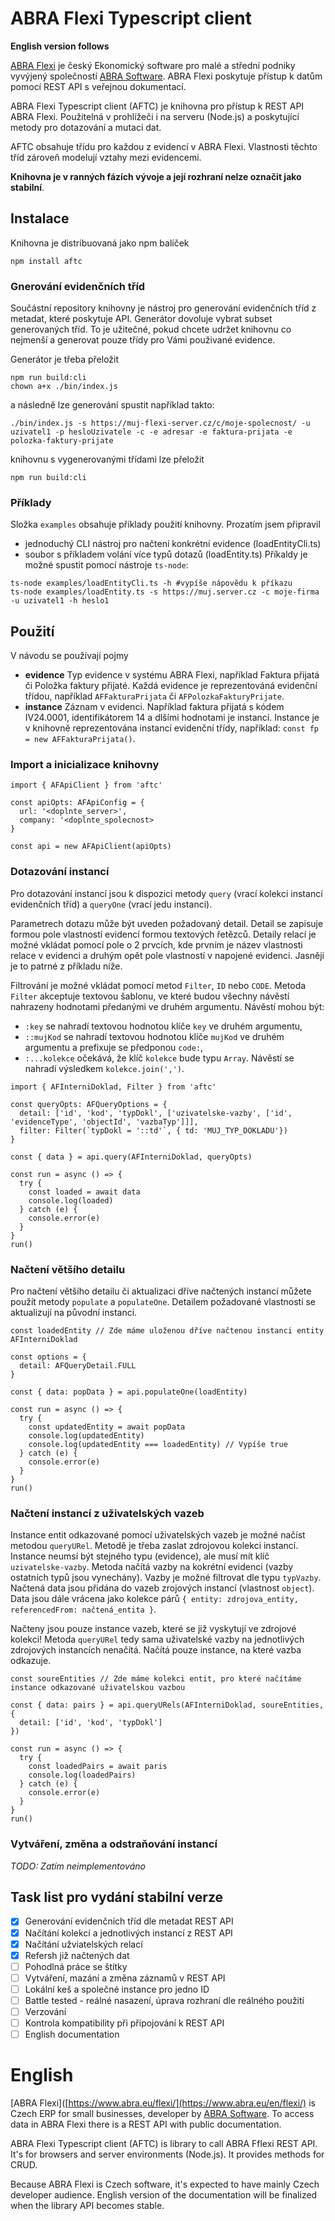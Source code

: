 # ABRA Flexi Typescript client
**English version follows**

[ABRA Flexi](https://www.abra.eu/flexi/) je český Ekonomický software pro malé a střední podniky vyvýjený společností [ABRA Software](https://www.abra.eu). ABRA Flexi poskytuje přístup k datům pomocí REST API s veřejnou dokumentací. 

ABRA Flexi Typescript client (AFTC) je knihovna pro přístup k REST API ABRA Flexi. Použitelná v prohlížeči i na serveru (Node.js) a poskytující metody pro dotazování a mutaci dat. 

AFTC obsahuje třídu pro každou z evidencí v ABRA Flexi. Vlastnosti těchto tříd zároveň modelují vztahy mezi evidencemi.

**Knihovna je v ranných fázích vývoje a její rozhraní nelze označit jako stabilní**.

## Instalace

Knihovna je distribuovaná jako npm balíček
```
npm install aftc
```

### Gnerování evidenčních tříd

Součástní repository knihovny je nástroj pro generování evidenčních tříd z metadat, které poskytuje API. Generátor dovoluje vybrat subset generovaných tříd. To je užitečné, pokud chcete udržet knihovnu co nejmenší a generovat pouze třídy pro Vámi použivané evidence.

Generátor je třeba přeložit
```
npm run build:cli
chown a+x ./bin/index.js
```

a následně lze generování spustit například takto:
```
./bin/index.js -s https://muj-flexi-server.cz/c/moje-spolecnost/ -u uzivatel1 -p hesloUzivatele -c -e adresar -e faktura-prijata -e polozka-faktury-prijate
```

knihovnu s vygenerovanými třídami lze přeložit
```
npm run build:cli
```

### Příklady

Složka `examples` obsahuje příklady použití knihovny. Prozatím jsem připravil 
- jednoduchý CLI nástroj pro načtení konkrétní evidence (loadEntityCli.ts)
- soubor s příkladem volání více typů dotazů (loadEntity.ts)
Příkaldy je možné spustit pomocí nástroje `ts-node`:
```
ts-node examples/loadEntityCli.ts -h #vypíše nápovědu k příkazu
ts-node examples/loadEntity.ts -s https://muj.server.cz -c moje-firma -u uzivatel1 -h heslo1
```

## Použití

V návodu se používají pojmy
- **evidence** Typ evidence v systému ABRA Flexi, například Faktura přijatá či Položka faktury přijaté. Každá evidence je reprezentováná evidenční třídou, například `AFFakturaPrijata` či `AFPolozkaFakturyPrijate`.
- **instance** Záznam v evidenci. Například faktura přijatá s kódem IV24.0001, identifikátorem 14 a dlšími hodnotami je instancí. Instance je v knihovně reprezentována instancí evidenční třídy, například: `const fp = new AFFakturaPrijata()`.

### Import a inicializace knihovny

```
import { AFApiClient } from 'aftc'

const apiOpts: AFApiConfig = {
  url: '<doplnte_server>',
  company: '<doplnte_spolecnost>
}

const api = new AFApiClient(apiOpts)
```

### Dotazování instancí

Pro dotazování instancí jsou k dispozici metody `query` (vrací kolekci instancí evidenčních tříd) a `queryOne` (vrací jedu instanci). 

Parametrech dotazu může být uveden požadovaný detail. Detail se zapisuje formou pole vlastností evidencí formou textových řetězců. Detaily relací je možné vkládat pomocí pole o 2 prvcích, kde prvním je název vlastnosti relace v evidenci a druhým opět pole vlastností v napojené evidenci. Jasněji je to patrné z příkladu níže.

Filtrování je možné vkládat pomocí metod `Filter`, `ID` nebo `CODE`. Metoda `Filter` akceptuje textovou šablonu, ve které budou všechny návěstí nahrazeny hodnotami předanými ve druhém argumentu. Návěstí mohou být:
- `:key` se nahradí textovou hodnotou klíče `key` ve druhém argumentu,
- `::mujKod` se nahradí textovou hodnotou klíče `mujKod` ve druhém argumentu a prefixuje se předponou `code:`,
- `:...kolekce` očekává, že klíč `kolekce` bude typu `Array`. Návěstí se nahradí výsledkem `kolekce.join(',')`. 

```
import { AFInterniDoklad, Filter } from 'aftc'

const queryOpts: AFQueryOptions = {
  detail: ['id', 'kod', 'typDokl', ['uzivatelske-vazby', ['id', 'evidenceType', 'objectId', 'vazbaTyp']]],
  filter: Filter(`typDokl = '::td'`, { td: 'MUJ_TYP_DOKLADU'})
} 

const { data } = api.query(AFInterniDoklad, queryOpts)

const run = async () => {
  try {
    const loaded = await data
    console.log(loaded)
  } catch (e) {
    console.error(e)
  }
}
run()

```

### Načtení většího detailu

Pro načtení většího detailu či aktualizaci dříve načtených instancí můžete použít metody `populate` a `populateOne`. Detailem požadované vlastnosti se aktualizují na původní instanci.

```
const loadedEntity // Zde máme uloženou dříve načtenou instanci entity AFInterniDoklad

const options = {
  detail: AFQueryDetail.FULL
}

const { data: popData } = api.populateOne(loadEntity)

const run = async () => {
  try {
    const updatedEntity = await popData
    console.log(updatedEntity)
    console.log(updatedEntity === loadedEntity) // Vypíše true
  } catch (e) {
    console.error(e)
  }
}
run()

```

### Načtení instancí z uživatelských vazeb

Instance entit odkazované pomocí uživatelských vazeb je možné načíst metodou `queryURel`. Metodě je třeba zaslat zdrojovou kolekci instancí. Instance neumsí být stejného typu (evidence), ale musí mít klíč `uzivatelske-vazby`. Metoda načítá vazby na kokrétní evidenci (vazby ostatních typů jsou vynechány). Vazby je možné filtrovat dle typu `typVazby`. Načtená data jsou přidána do vazeb zrojových instancí (vlastnost `object`). Data jsou dále vrácena jako kolekce párů `{ entity: zdrojova_entity, referencedFrom: načtená_entita }`.

Načteny jsou pouze instance vazeb, které se již vyskytují ve zdrojové kolekci! Metoda `queryURel` tedy sama uživatelské vazby na jednotlivých zdrojových instancích nenačítá. Načítá pouze instance, na které vazba odkazuje.

```
const soureEntities // Zde máme kolekci entit, pro které načítáme instance odkazované uživatelskou vazbou

const { data: pairs } = api.queryURels(AFInterniDoklad, soureEntities, {
  detail: ['id', 'kod', 'typDokl']
})

const run = async () => {
  try {
    const loadedPairs = await paris
    console.log(loadedPairs)
  } catch (e) {
    console.error(e)
  }
}
run()

```

### Vytváření, změna a odstraňování instancí

*TODO: Zatím neimplementováno*

## Task list pro vydání stabilní verze

- [X] Generování evidenčních tříd dle metadat REST API
- [X] Načítání kolekcí a jednotlivých instancí z REST API
- [X] Načítání užviatelských relací 
- [X] Refersh již načtených dat
- [ ] Pohodlná práce se štítky
- [ ] Vytváření, mazání a změna záznamů v REST API
- [ ] Lokální keš a společné instance pro jedno ID
- [ ] Battle tested - reálné nasazení, úprava rozhraní dle reálného použití
- [ ] Verzování 
- [ ] Kontrola kompatibility při připojování k REST API
- [ ] English documentation

# English

[ABRA Flexi]([https://www.abra.eu/flexi/](https://www.abra.eu/en/flexi/) is Czech ERP for small businesses, developer by [ABRA Software](https://www.abra.eu/en). To access data in ABRA Flexi there is a REST API with public documentation. 

ABRA Flexi Typescript client (AFTC) is library to call ABRA Fflexi REST API. It's for browsers and server environments (Node.js). It provides methods for CRUD. 

Because ABRA Flexi is Czech software, it's expected to have mainly Czech developer audience. English version of the documentation will be finalized when the library API becomes stable. 